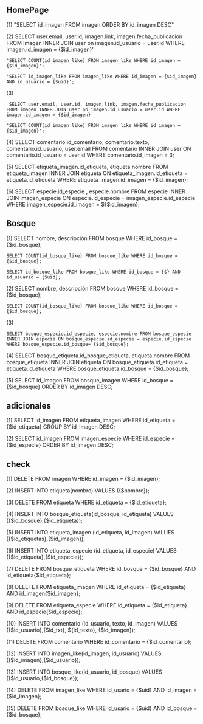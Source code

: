 ## HomePage

(1)
    "SELECT id_imagen FROM imagen ORDER BY id_imagen DESC"

(2)
    SELECT user.email, user.id, imagen.link, imagen.fecha_publicacion FROM imagen INNER JOIN user on imagen.id_usuario = user.id WHERE imagen.id_imagen = {$id_imagen}'

	'SELECT COUNT(id_imagen_like) FROM imagen_like WHERE id_imagen = {$id_imagen}';

	'SELECT id_imagen_like FROM imagen_like WHERE id_imagen = {$id_imagen} AND id_usuario = {$uid}';

(3)

     SELECT user.email, user.id, imagen.link, imagen.fecha_publicacion FROM imagen INNER JOIN user on imagen.id_usuario = user.id WHERE imagen.id_imagen = {$id_imagen}'

	'SELECT COUNT(id_imagen_like) FROM imagen_like WHERE id_imagen = {$id_imagen}';

(4)
    SELECT comentario.id_comentario, comentario.texto, comentario.id_usuario, user.email FROM comentario INNER JOIN user ON comentario.id_usuario = user.id WHERE comentario.id_imagen = 3;

(5)
    SELECT etiqueta_imagen.id_etiqueta, etiqueta.nombre FROM etiqueta_imagen INNER JOIN etiqueta ON etiqueta_imagen.id_etiqueta = etiqueta.id_etiqueta WHERE etiqueta_imagen.id_imagen = {$id_imagen};

(6)
    SELECT especie.id_especie , especie.nombre FROM especie INNER JOIN imagen_especie ON especie.id_especie = imagen_especie.id_especie WHERE imagen_especie.id_imagen = ${$id_imagen};

## Bosque

(1)
    SELECT nombre, descripción FROM bosque WHERE id_bosque = {$id_bosque};

    SELECT COUNT(id_bosque_like) FROM bosque_like WHERE id_bosque = {$id_bosque};

    SELECT id_bosque_like FROM bosque_like WHERE id_bosque = {$} AND id_usuario = {$uid};

(2) 
    SELECT nombre, descripción FROM bosque WHERE id_bosque = {$id_bosque};

    SELECT COUNT(id_bosque_like) FROM bosque_like WHERE id_bosque = {$id_bosque};

(3)
    
    SELECT bosque_especie.id_especie, especie.nombre FROM bosque_especie INNER JOIN especie ON bosque_especie.id_especie = especie.id_especie WHERE bosque_especie.id_bosque= {$id_bosque};

(4)
    SELECT bosque_etiqueta.id_bosque_etiqueta, etiqueta.nombre FROM bosque_etiqueta INNER JOIN etiqueta ON bosque_etiqueta.id_etiqueta = etiqueta.id_etiqueta WHERE bosque_etiqueta.id_bosque = {$id_bosque};

 (5)
    SELECT id_imagen FROM bosque_imagen WHERE id_bosque = {$id_bosque} ORDER BY id_imagen DESC;   


## adicionales
(1)
    SELECT id_imagen FROM etiqueta_imagen WHERE id_etiqueta = {$id_etiqueta} GROUP BY id_imagen DESC;

(2) 
    SELECT id_imagen FROM imagen_especie WHERE id_especie = {$id_especie} ORDER BY id_imagen DESC;

## check

(1)
    DELETE FROM imagen WHERE id_imagen = {$id_imagen};

(2)
    INSERT INTO etiqueta(nombre) VALUES
({$nombre});

(3)
    DELETE FROM etiqueta WHERE id_etiqueta = {$id_etiqueta};

(4)
    INSERT INTO bosque_etiqueta(id_bosque, id_etiqueta) VALUES
({$id_bosque},{$id_etiqueta});

(5)
    INSERT INTO etiqueta_imagen (id_etiqueta, id_imagen) VALUES
({$id_etiquetas},{$id_imagen});

(6)
    INSERT INTO etiqueta_especie (id_etiqueta, id_especie) VALUES
({$id_etiqueta},{$id_especie});

(7)
    DELETE FROM bosque_etiqueta WHERE id_bosque = {$id_bosque} AND id_etiqueta{$id_etiqueta};

(8)
    DELETE FROM etiqueta_imagen WHERE id_etiqueta = {$id_etiqueta} AND id_imagen{$id_imagen};

(9)
    DELETE FROM etiqueta_especie WHERE id_etiqueta = {$id_etiqueta} AND id_especie{$id_especie};

(10)
    INSERT INTO comentario (id_usuario, texto, id_imagen) VALUES
({$id_usuario},{$id_txt}, ${id_texto}, {$id_imagen});

(11)
    DELETE FROM comentario WHERE id_comentario = {$id_comentario};

(12)
    INSERT INTO imagen_like(id_imagen, id_usuario) VALUES
({$id_imagen},{$id_usuario});

(13)
    INSERT INTO bosque_like(id_usuario, id_bosque) VALUES
({$id_usuario,{$id_bosque});

(14)
    DELETE FROM imagen_like WHERE id_usario = {$uid} AND id_imagen = {$id_imagen};

(15)
     DELETE FROM bosque_like WHERE id_usario = {$uid} AND id_bosque = {$id_bosque};
